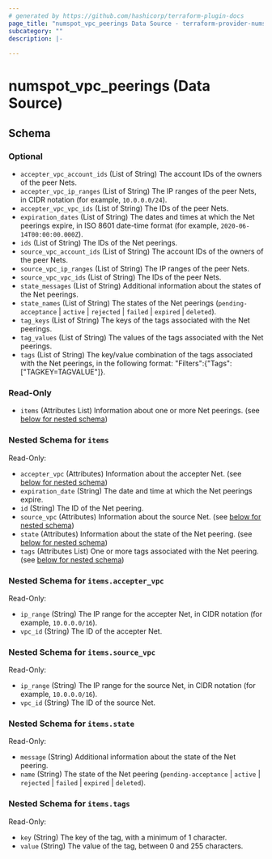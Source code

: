 ```yaml
---
# generated by https://github.com/hashicorp/terraform-plugin-docs
page_title: "numspot_vpc_peerings Data Source - terraform-provider-numspot"
subcategory: ""
description: |-
  
---
```


# numspot_vpc_peerings (Data Source)





<!-- schema generated by tfplugindocs -->
## Schema

### Optional

- `accepter_vpc_account_ids` (List of String) The account IDs of the owners of the peer Nets.
- `accepter_vpc_ip_ranges` (List of String) The IP ranges of the peer Nets, in CIDR notation (for example, `10.0.0.0/24`).
- `accepter_vpc_vpc_ids` (List of String) The IDs of the peer Nets.
- `expiration_dates` (List of String) The dates and times at which the Net peerings expire, in ISO 8601 date-time format (for example, `2020-06-14T00:00:00.000Z`).
- `ids` (List of String) The IDs of the Net peerings.
- `source_vpc_account_ids` (List of String) The account IDs of the owners of the peer Nets.
- `source_vpc_ip_ranges` (List of String) The IP ranges of the peer Nets.
- `source_vpc_vpc_ids` (List of String) The IDs of the peer Nets.
- `state_messages` (List of String) Additional information about the states of the Net peerings.
- `state_names` (List of String) The states of the Net peerings (`pending-acceptance` \| `active` \| `rejected` \| `failed` \| `expired` \| `deleted`).
- `tag_keys` (List of String) The keys of the tags associated with the Net peerings.
- `tag_values` (List of String) The values of the tags associated with the Net peerings.
- `tags` (List of String) The key/value combination of the tags associated with the Net peerings, in the following format: &quot;Filters&quot;:{&quot;Tags&quot;:[&quot;TAGKEY=TAGVALUE&quot;]}.

### Read-Only

- `items` (Attributes List) Information about one or more Net peerings. (see [below for nested schema](#nestedatt--items))

<a id="nestedatt--items"></a>
### Nested Schema for `items`

Read-Only:

- `accepter_vpc` (Attributes) Information about the accepter Net. (see [below for nested schema](#nestedatt--items--accepter_vpc))
- `expiration_date` (String) The date and time at which the Net peerings expire.
- `id` (String) The ID of the Net peering.
- `source_vpc` (Attributes) Information about the source Net. (see [below for nested schema](#nestedatt--items--source_vpc))
- `state` (Attributes) Information about the state of the Net peering. (see [below for nested schema](#nestedatt--items--state))
- `tags` (Attributes List) One or more tags associated with the Net peering. (see [below for nested schema](#nestedatt--items--tags))

<a id="nestedatt--items--accepter_vpc"></a>
### Nested Schema for `items.accepter_vpc`

Read-Only:

- `ip_range` (String) The IP range for the accepter Net, in CIDR notation (for example, `10.0.0.0/16`).
- `vpc_id` (String) The ID of the accepter Net.


<a id="nestedatt--items--source_vpc"></a>
### Nested Schema for `items.source_vpc`

Read-Only:

- `ip_range` (String) The IP range for the source Net, in CIDR notation (for example, `10.0.0.0/16`).
- `vpc_id` (String) The ID of the source Net.


<a id="nestedatt--items--state"></a>
### Nested Schema for `items.state`

Read-Only:

- `message` (String) Additional information about the state of the Net peering.
- `name` (String) The state of the Net peering (`pending-acceptance` \| `active` \| `rejected` \| `failed` \| `expired` \| `deleted`).


<a id="nestedatt--items--tags"></a>
### Nested Schema for `items.tags`

Read-Only:

- `key` (String) The key of the tag, with a minimum of 1 character.
- `value` (String) The value of the tag, between 0 and 255 characters.
